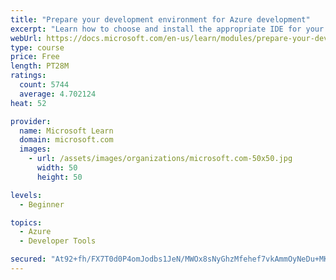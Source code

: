 ```yaml
---
title: "Prepare your development environment for Azure development"
excerpt: "Learn how to choose and install the appropriate IDE for your requirements to help you build, deploy, monitor, and scale cloud-hosted solutions."
webUrl: https://docs.microsoft.com/en-us/learn/modules/prepare-your-dev-environment-for-azure-development/
type: course
price: Free
length: PT28M
ratings:
  count: 5744
  average: 4.702124
heat: 52

provider:
  name: Microsoft Learn
  domain: microsoft.com
  images:
    - url: /assets/images/organizations/microsoft.com-50x50.jpg
      width: 50
      height: 50

levels:
  - Beginner

topics:
  - Azure
  - Developer Tools

secured: "At92+fh/FX7T0d0P4omJodbs1JeN/MWOx8sNyGhzMfehef7vkAmmOyNeDu+MKA1dhAjuSW9N0DUZQNfYPzjOCk+xGJ5TMXrpoPef+35Ny1bwT5iHGZLiBaytOsmH37lIkAuhcUhlLqJLnspiDCnskxngotbMSpIGbtIg1n/pM35IhXXdTDHCHmr2t5ewbXaKbv2yX48x7cW3YMzt3rq5ON7EgExa9eVMJj/8ZRc+kfl6qDoC8F3hUAqbFTD9D7VKMxdKxMSyxSvluOVCWhXMj56mEmeCnKBYGmMvdRCdT0UctJRMUVFvuKvdXTcfjuVwcJaC6hpymXJ4/PBhjfBaFcbb2btgB2Z6PfSh1DbZHNYKsCSGg/wMHPfRpLlKtekjNSiYwQCuPJAy+cmkkiwBGft4sG1VxpKbC/d+1IHDTSE=;lD/yr2KvbPPhzqvRMdPSwA=="
---
```


